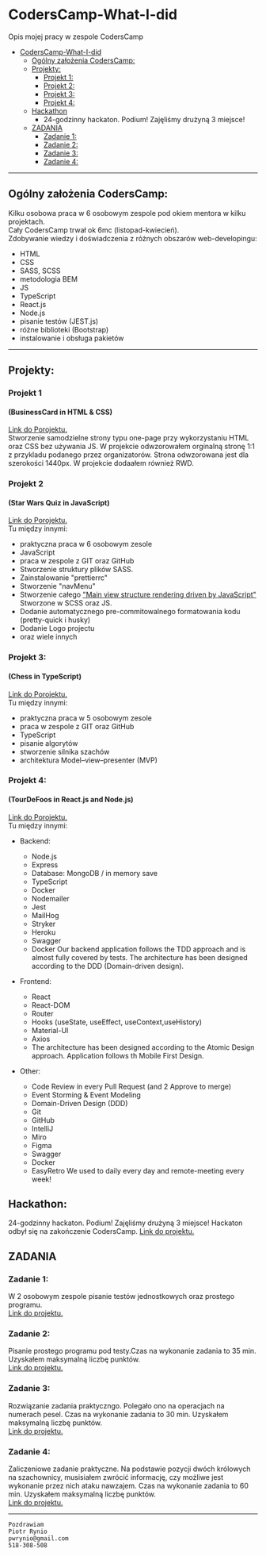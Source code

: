 # CodersCamp-What-I-did
Opis mojej pracy w zespole CodersCamp

- [CodersCamp-What-I-did](#coderscamp-what-i-did)
  - [Ogólny założenia CodersCamp:](#ogólny-założenia-coderscamp)
  - [Projekty:](#projekty)
    - [Projekt 1:](#projekt-1)
    - [Projekt 2:](#projekt-2)
    - [Projekt 3:](#projekt-3)
    - [Projekt 4:](#projekt-4)
  - [Hackathon](#zadania)
    - 24-godzinny hackaton. Podium! Zajęliśmy drużyną 3 miejsce!
  - [ZADANIA](#zadania)
    - [Zadanie 1:](#zadanie-1)
    - [Zadanie 2:](#zadanie-2)
    - [Zadanie 3:](#zadanie-3)
    - [Zadanie 4:](#zadanie-4)

---

## Ogólny założenia CodersCamp:
Kilku osobowa praca w 6 osobowym zespole pod okiem mentora w kilku projektach.\
Cały CodersCamp trwał ok 6mc (listopad-kwiecień).\
Zdobywanie wiedzy i doświadczenia z różnych obszarów web-developingu:
- HTML
- CSS
- SASS, SCSS
- metodologia BEM
- JS
- TypeScript 
- React.js
- Node.js
- pisanie testów (JEST.js)
- różne biblioteki (Bootstrap)
- instalowanie i obsługa pakietów

---

## Projekty:

### Projekt 1
#### (BusinessCard in HTML & CSS)
[Link do Porojektu.](https://github.com/PiotrWR/CodersCamp2020.Project.HTML-CSS.BusinessCard)\
Stworzenie samodzielne strony typu one-page przy wykorzystaniu HTML oraz CSS bez używania JS.
W projekcie odwzorowałem orginalną stronę 1:1 z przykladu podanego przez organizatorów. Strona odwzorowana jest dla szerokości 1440px. W projekcie dodaałem również RWD. 

### Projekt 2 
#### (Star Wars Quiz in JavaScript)
[Link do Porojektu.](https://github.com/nowakprojects/CodersCamp2020.Project.JavaScript.StarWarsQuiz)\
Tu między innymi:
- praktyczna praca w 6 osobowym zesole
- JavaScript
- praca w zespole z GIT oraz GitHub
- Stworzenie struktury plików SASS.
- Zainstalowanie "prettierrc"
- Stworzenie "navMenu"
- Stworzenie całego ["Main view structure rendering driven by JavaScript"](https://github.com/nowakprojects/CodersCamp2020.Project.JavaScript.StarWarsQuiz/commit/440bcbd42f62958cf39a29d79507fd1e2a8aea31) Stworzone w SCSS oraz JS.
- Dodanie automatycznego pre-commitowalnego formatowania kodu (pretty-quick i husky)
- Dodanie Logo projectu
- oraz wiele innych

### Projekt 3:
#### (Chess in TypeScript)
[Link do Porojektu.](https://github.com/PiotrRynio/CodersCamp2020.Project.TypeScript.Chess)\
Tu między innymi:
- praktyczna praca w 5 osobowym zesole
- praca w zespole z GIT oraz GitHub
- TypeScript
- pisanie algorytów
- stworzenie silnika szachów
- architektura Model–view–presenter (MVP)

### Projekt 4:
#### (TourDeFoos in React.js and Node.js)
[Link do Porojektu.](https://github.com/PiotrRynio/CodersCamp2020.Project.FullStack-Node-React.TableSoccerTournaments)\
Tu między innymi:
- Backend:
  - Node.js
  - Express
  - Database: MongoDB / in memory save
  - TypeScript
  - Docker
  - Nodemailer
  - Jest
  - MailHog
  - Stryker
  - Heroku
  - Swagger
  - Docker
Our backend application follows the TDD approach and is almost fully covered by tests. The architecture has been designed according to the DDD (Domain-driven design).

- Frontend:
  - React
  - React-DOM
  - Router
  - Hooks (useState, useEffect, useContext,useHistory)
  - Material-UI
  - Axios
  - The architecture has been designed according to the Atomic Design approach. Application follows th Mobile First Design.

- Other:
  - Code Review in every Pull Request (and 2 Approve to merge)
  - Event Storming & Event Modeling
  - Domain-Driven Design (DDD)
  - Git
  - GitHub
  - IntelliJ
  - Miro
  - Figma
  - Swagger
  - Docker
  - EasyRetro
We used to daily every day and remote-meeting every week!

## Hackathon:
24-godzinny hackaton. Podium! Zajęliśmy drużyną 3 miejsce!
Hackaton odbył się na zakończenie CodersCamp.
[Link do projektu.](https://github.com/PiotrRynio/CodersCamp2020.Hackathon)

## ZADANIA
### Zadanie 1:
W 2 osobowym zespole pisanie testów jednostkowych oraz prostego programu.\
[Link do projektu.](https://github.com/PiotrWR/medicine-dose-kata-js--our-solution)

### Zadanie 2:
Pisanie prostego programu pod testy.Czas na wykonanie zadania to 35 min. Uzyskałem maksymalną liczbę punktów. \
[Link do projektu.](https://github.com/CodersCampClassroom/przykladowe-dzial-ii-wykryj-oszusta-PiotrWR)

### Zadanie 3:
Rozwiązanie zadania praktyczngo. Polegało ono na operacjach na numerach pesel. Czas na wykonanie zadania to 30 min. Uzyskałem maksymalną liczbę punktów.\
[Link do projektu.](https://github.com/CodersCampClassroom/dzial-ii-plec-z-numeru-pesel-PiotrWR)

### Zadanie 4:
Zaliczeniowe zadanie praktyczne. Na podstawie pozycji dwóch królowych na szachownicy, musisiałem zwrócić informację, czy możliwe jest wykonanie przez nich ataku nawzajem. Czas na wykonanie zadania to 60 min. Uzyskałem maksymalną liczbę punktów.\
[Link do projektu.](https://github.com/CodersCampClassroom/dzial-iii-atakujace-krolowe-PiotrWR)

---

```
Pozdrawiam
Piotr Rynio
pwrynio@gmail.com
518-308-508
```

